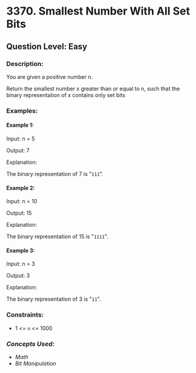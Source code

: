 # 3370. Smallest Number With All Set Bits
## Question Level: Easy
### Description:
You are given a positive number n.

Return the smallest number x greater than or equal to n, such that the binary representation of x contains only set bits

### Examples:
#### Example 1:

Input: n = 5

Output: 7

Explanation:

The binary representation of 7 is "`111`".

#### Example 2:

Input: n = 10

Output: 15

Explanation:

The binary representation of 15 is "`1111`".

#### Example 3:

Input: n = 3

Output: 3

Explanation:

The binary representation of 3 is "`11`".

### Constraints:

- 1 <= `n` <= 1000

### <i>Concepts Used:
- Math
- Bit Manipulation
</i>